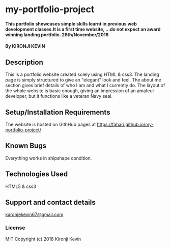 # my-portfolio-project
#### This portfolio showcases simple skills learnt in previous web development classes.It is a first time website, ...do not expect an award winning landing portfolio. 26th/November/2018
#### By KIRONJI KEVIN
## Description
This is a portfolio website created solely using HTML & css3. The landing page is simply structured to give an "elegant" look and feel. The about me section gives brief details of who I am and what I currently do. The layout of the whole website is basic enough, giving an impression of an amateur developer, but it functions like a veteran Navy seal.
## Setup/Installation Requirements
The website is hosted on GithHub pages at https://fahari.github.io/my-portfolio-project/
## Known Bugs
Everything works in shipshape condition.
## Technologies Used
HTML5 & css3
## Support and contact details
karonjekevin67@gmail.com
### License
MIT
Copyright (c) 2018 Kironji Kevin
